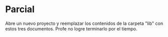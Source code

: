 # Parcial

Abre un nuevo proyecto y reemplazar los contenidos de la carpeta "lib" con estos tres documentos.
Profe no logre terminarlo por el tiempo.
